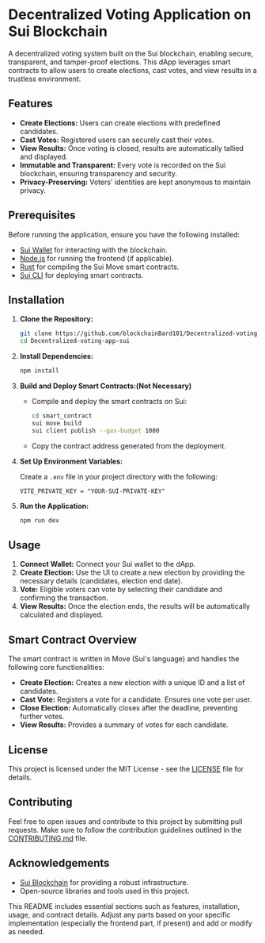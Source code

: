 # Decentralized Voting Application on Sui Blockchain

A decentralized voting system built on the Sui blockchain, enabling secure, transparent, and tamper-proof elections. This dApp leverages smart contracts to allow users to create elections, cast votes, and view results in a trustless environment.

## Features

- **Create Elections:** Users can create elections with predefined candidates.
- **Cast Votes:** Registered users can securely cast their votes.
- **View Results:** Once voting is closed, results are automatically tallied and displayed.
- **Immutable and Transparent:** Every vote is recorded on the Sui blockchain, ensuring transparency and security.
- **Privacy-Preserving:** Voters' identities are kept anonymous to maintain privacy.

## Prerequisites

Before running the application, ensure you have the following installed:

- [Sui Wallet](https://docs.sui.io/devnet/wallet) for interacting with the blockchain.
- [Node.js](https://nodejs.org/) for running the frontend (if applicable).
- [Rust](https://www.rust-lang.org/tools/install) for compiling the Sui Move smart contracts.
- [Sui CLI](https://docs.sui.io/cli/install) for deploying smart contracts.

## Installation

1. **Clone the Repository:**

   ```bash
   git clone https://github.com/blockchainBard101/Decentralized-voting-app-sui
   cd Decentralized-voting-app-sui
   ```

2. **Install Dependencies:**

   ```bash
   npm install
   ```

3. **Build and Deploy Smart Contracts:(Not Necessary)**

   - Compile and deploy the smart contracts on Sui:

     ```bash
     cd smart_contract
     sui move build
     sui client publish --gas-budget 1000
     ```

   - Copy the contract address generated from the deployment.

4. **Set Up Environment Variables:**

   Create a `.env` file in your project directory with the following:

   ```env
   VITE_PRIVATE_KEY = "YOUR-SUI-PRIVATE-KEY"

   ```

5. **Run the Application:**

   ```bash
   npm run dev
   ```

## Usage

1. **Connect Wallet:** Connect your Sui wallet to the dApp.
2. **Create Election:** Use the UI to create a new election by providing the necessary details (candidates, election end date).
3. **Vote:** Eligible voters can vote by selecting their candidate and confirming the transaction.
4. **View Results:** Once the election ends, the results will be automatically calculated and displayed.

## Smart Contract Overview

The smart contract is written in Move (Sui's language) and handles the following core functionalities:

- **Create Election:** Creates a new election with a unique ID and a list of candidates.
- **Cast Vote:** Registers a vote for a candidate. Ensures one vote per user.
- **Close Election:** Automatically closes after the deadline, preventing further votes.
- **View Results:** Provides a summary of votes for each candidate.

## License

This project is licensed under the MIT License - see the [LICENSE](LICENSE) file for details.

## Contributing

Feel free to open issues and contribute to this project by submitting pull requests. Make sure to follow the contribution guidelines outlined in the [CONTRIBUTING.md](CONTRIBUTING.md) file.

## Acknowledgements

- [Sui Blockchain](https://sui.io) for providing a robust infrastructure.
- Open-source libraries and tools used in this project.

This README includes essential sections such as features, installation, usage, and contract details. Adjust any parts based on your specific implementation (especially the frontend part, if present) and add or modify as needed.